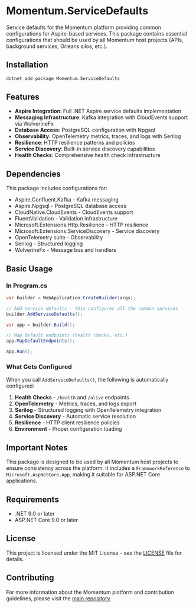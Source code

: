# Momentum.ServiceDefaults

Service defaults for the Momentum platform providing common configurations for Aspire-based services. This package contains essential configurations that should be used by all Momentum host projects (APIs, background services, Orleans silos, etc.).

## Installation

```bash
dotnet add package Momentum.ServiceDefaults
```

## Features

-   **Aspire Integration**: Full .NET Aspire service defaults implementation
-   **Messaging Infrastructure**: Kafka integration with CloudEvents support via WolverineFx
-   **Database Access**: PostgreSQL configuration with Npgsql
-   **Observability**: OpenTelemetry metrics, traces, and logs with Serilog
-   **Resilience**: HTTP resilience patterns and policies
-   **Service Discovery**: Built-in service discovery capabilities
-   **Health Checks**: Comprehensive health check infrastructure

## Dependencies

This package includes configurations for:

-   Aspire.Confluent.Kafka - Kafka messaging
-   Aspire.Npgsql - PostgreSQL database access
-   CloudNative.CloudEvents - CloudEvents support
-   FluentValidation - Validation infrastructure
-   Microsoft.Extensions.Http.Resilience - HTTP resilience
-   Microsoft.Extensions.ServiceDiscovery - Service discovery
-   OpenTelemetry suite - Observability
-   Serilog - Structured logging
-   WolverineFx - Message bus and handlers

## Basic Usage

### In Program.cs

```csharp
var builder = WebApplication.CreateBuilder(args);

// Add service defaults - this configures all the common services
builder.AddServiceDefaults();

var app = builder.Build();

// Map default endpoints (health checks, etc.)
app.MapDefaultEndpoints();

app.Run();
```

### What Gets Configured

When you call `AddServiceDefaults()`, the following is automatically configured:

1. **Health Checks** - `/health` and `/alive` endpoints
2. **OpenTelemetry** - Metrics, traces, and logs export
3. **Serilog** - Structured logging with OpenTelemetry integration
4. **Service Discovery** - Automatic service resolution
5. **Resilience** - HTTP client resilience policies
6. **Environment** - Proper configuration loading

## Important Notes

This package is designed to be used by all Momentum host projects to ensure consistency across the platform. It includes a `FrameworkReference` to `Microsoft.AspNetCore.App`, making it suitable for ASP.NET Core applications.

## Requirements

-   .NET 9.0 or later
-   ASP.NET Core 9.0 or later

## License

This project is licensed under the MIT License - see the [LICENSE](https://github.com/vgmello/momentum-sample/blob/main/LICENSE) file for details.

## Contributing

For more information about the Momentum platform and contribution guidelines, please visit the [main repository](https://github.com/vgmello/momentum-sample).
